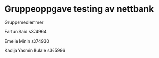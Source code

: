 <h1> Gruppeoppgave testing av nettbank </h1>
<p>Gruppemedlemmer</p>
<p>Fartun Said s374964</p>
<p>Emelie Minin s374930</p>
<p>Kadija Yasmin Bulale s365996</p>
